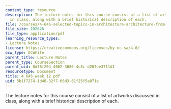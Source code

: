 ```yaml
---
content_type: resource
description: The lecture notes for this course consist of a list of artworks discussed
  in class, along with a brief historical description of each.
file: /courses/4-645-selected-topics-in-architecture-architecture-from-1750-to-the-present-fall-2004/5b1f72741d4032f766d361f25f5a071e_4_645_week_12.pdf
file_size: 102626
file_type: application/pdf
learning_resource_types:
- Lecture Notes
license: https://creativecommons.org/licenses/by-nc-sa/4.0/
ocw_type: OCWFile
parent_title: Lecture Notes
parent_type: CourseSection
parent_uid: 0d76f204-4062-3686-4c8c-d267ee3711d1
resourcetype: Document
title: 4_645_week_12.pdf
uid: 5b1f7274-1d40-32f7-66d3-61f25f5a071e
---
```

The lecture notes for this course consist of a list of artworks discussed in class, along with a brief historical description of each.